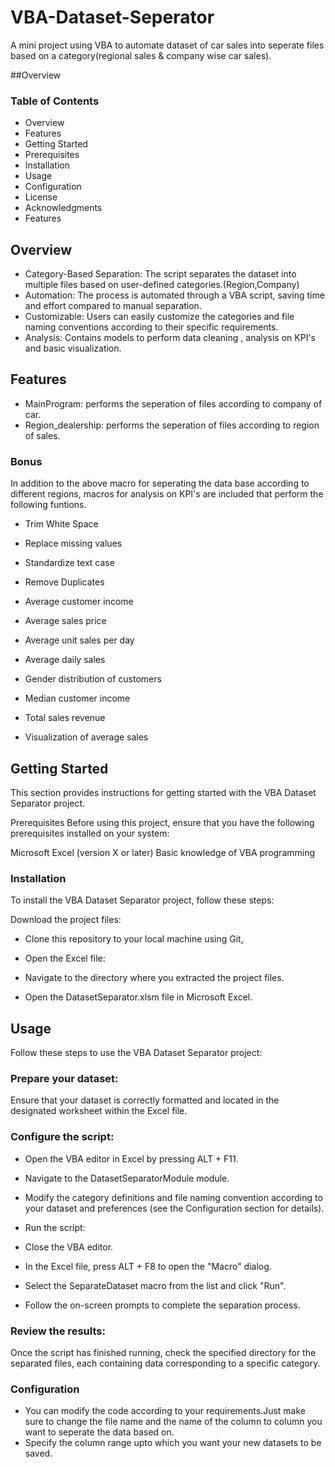 # VBA-Dataset-Seperator
 A mini project using VBA to automate dataset of car sales into seperate files based on a category(regional sales & company wise car sales).

##Overview

### Table of Contents
* Overview
* Features
* Getting Started
* Prerequisites
* Installation
* Usage
* Configuration
* License
* Acknowledgments
* Features

## Overview

* Category-Based Separation: The script separates the dataset into multiple files based on user-defined categories.(Region,Company)
*  Automation: The process is automated through a VBA script, saving time and effort compared to manual separation.
*  Customizable: Users can easily customize the categories and file naming conventions according to their specific requirements.
* Analysis: Contains models to perform data cleaning , analysis on KPI's and basic visualization.

## Features

* MainProgram: performs the seperation of files according to company of car.
* Region_dealership: performs the seperation of files according to region of sales.

###  Bonus 
In addition to the above macro for seperating the data base according to different regions, macros for analysis on KPI's are included that perform the following funtions.

* Trim White Space
* Replace missing values
* Standardize text case
* Remove Duplicates

* Average customer income 
* Average sales price
* Average unit sales per day
* Average daily sales 
* Gender distribution of customers 
* Median customer income
* Total sales revenue

* Visualization of average sales


## Getting Started
This section provides instructions for getting started with the VBA Dataset Separator project.

Prerequisites
Before using this project, ensure that you have the following prerequisites installed on your system:

Microsoft Excel (version X or later)
Basic knowledge of VBA programming
### Installation
To install the VBA Dataset Separator project, follow these steps:

Download the project files:

* Clone this repository to your local machine using Git,

* Open the Excel file:

* Navigate to the directory where you extracted the project files.
* Open the DatasetSeparator.xlsm file in Microsoft Excel.

## Usage
Follow these steps to use the VBA Dataset Separator project:

### Prepare your dataset:

Ensure that your dataset is correctly formatted and located in the designated worksheet within the Excel file.

### Configure the script:

* Open the VBA editor in Excel by pressing ALT + F11.
* Navigate to the DatasetSeparatorModule module.
* Modify the category definitions and file naming convention according to your dataset and preferences (see the Configuration section for details).

* Run the script:

* Close the VBA editor.

* In the Excel file, press ALT + F8 to open the "Macro" dialog.
* Select the SeparateDataset macro from the list and click "Run".
* Follow the on-screen prompts to complete the separation process.

### Review the results:

Once the script has finished running, check the specified directory for the separated files, each containing data corresponding to a specific category.

### Configuration
* You can modify the code according to your requirements.Just make sure to change the file name and the name of the column to column you want to seperate the data based on.
* Specify the column range upto which you want your new datasets to be saved.


